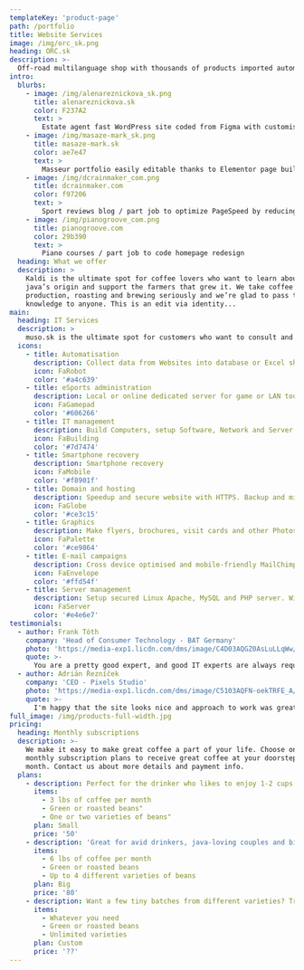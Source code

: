 ```yaml
---
templateKey: 'product-page'
path: /portfolio
title: Website Services
image: /img/orc_sk.png
heading: ORC.sk
description: >-
  Off-road multilanguage shop with thousands of products imported automatically from Google Sheets, built in WooCommerce.
intro:
  blurbs:
    - image: /img/alenareznickova_sk.png
      title: alenareznickova.sk
      color: F237A2
      text: >
        Estate agent fast WordPress site coded from Figma with customised Real Estate administration.
    - image: /img/masaze-mark_sk.png
      title: masaze-mark.sk
      color: ae7e47
      text: >
        Masseur portfolio easily editable thanks to Elementor page builder.
    - image: /img/dcrainmaker_com.png
      title: dcrainmaker.com
      color: f97206
      text: >
        Sport reviews blog / part job to optimize PageSpeed by reducing CSS
    - image: /img/pianogroove_com.png
      title: pianogroove.com
      color: 29b390
      text: >
        Piano courses / part job to code homepage redesign
  heading: What we offer
  description: >
    Kaldi is the ultimate spot for coffee lovers who want to learn about their
    java’s origin and support the farmers that grew it. We take coffee
    production, roasting and brewing seriously and we’re glad to pass that
    knowledge to anyone. This is an edit via identity...
main:
  heading: IT Services
  description: >
    muso.sk is the ultimate spot for customers who want to consult and get job done all around technologies.
  icons:
    - title: Automatisation
      description: Collect data from Websites into database or Excel sheet. Script repeating tasks.
      icon: FaRobot
      color: '#a4c639'
    - title: eSports administration
      description: Local or online dedicated server for game or LAN tournament.
      icon: FaGamepad
      color: '#606266'
    - title: IT management
      description: Build Computers, setup Software, Network and Server. Optimise Hardware and System.
      icon: FaBuilding
      color: '#7d7474'
    - title: Smartphone recovery
      description: Smartphone recovery
      icon: FaMobile
      color: '#f8901f'
    - title: Domain and hosting
      description: Speedup and secure website with HTTPS. Backup and migrate to faster hosting.
      icon: FaGlobe
      color: '#ce3c15'
    - title: Graphics
      description: Make flyers, brochures, visit cards and other Photoshop graphics.
      icon: FaPalette
      color: '#ce9864'
    - title: E-mail campaigns
      description: Cross device optimised and mobile-friendly MailChimp newsletter.
      icon: FaEnvelope
      color: '#ffd54f'
    - title: Server management
      description: Setup secured Linux Apache, MySQL and PHP server. Windows Server Domain, Users, Storage.
      icon: FaServer
      color: '#e4e6e7'
testimonials:
  - author: Frank Tóth
    company: 'Head of Consumer Technology - BAT Germany'
    photo: 'https://media-exp1.licdn.com/dms/image/C4D03AQGZ0AsLuLLqWw/profile-displayphoto-shrink_800_800/0/1517627837240?e=1634169600&v=beta&t=osQfNXYiE-ssoWlJnG_vPGOE93_UvhfLZWg3rqG9YvU'
    quote: >-
      You are a pretty good expert, and good IT experts are always required.
  - author: Adrián Řezníček
    company: 'CEO - Pixels Studio'
    photo: 'https://media-exp1.licdn.com/dms/image/C5103AQFN-oekTRFE_A/profile-displayphoto-shrink_800_800/0/1517404394692?e=1634169600&v=beta&t=V7TCT7UXaRzhOZQTzJC72qUem4yqtmGxP-TTDTPNoKA'
    quote: >-
      I'm happy that the site looks nice and approach to work was great. I can recommend.
full_image: /img/products-full-width.jpg
pricing:
  heading: Monthly subscriptions
  description: >-
    We make it easy to make great coffee a part of your life. Choose one of our
    monthly subscription plans to receive great coffee at your doorstep each
    month. Contact us about more details and payment info.
  plans:
    - description: Perfect for the drinker who likes to enjoy 1-2 cups per day.
      items:
        - 3 lbs of coffee per month
        - Green or roasted beans"
        - One or two varieties of beans"
      plan: Small
      price: '50'
    - description: 'Great for avid drinkers, java-loving couples and bigger crowds'
      items:
        - 6 lbs of coffee per month
        - Green or roasted beans
        - Up to 4 different varieties of beans
      plan: Big
      price: '80'
    - description: Want a few tiny batches from different varieties? Try our custom plan
      items:
        - Whatever you need
        - Green or roasted beans
        - Unlimited varieties
      plan: Custom
      price: '??'
---
```

